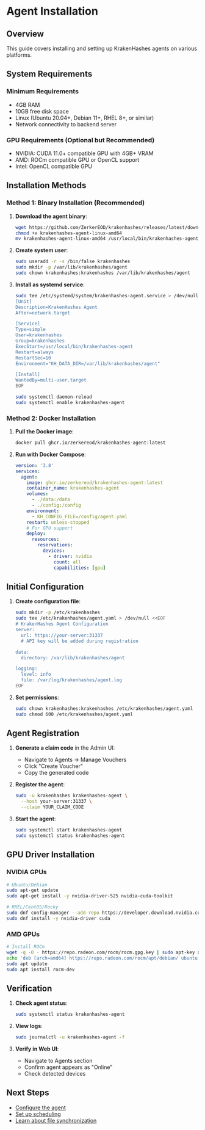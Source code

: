 # Agent Installation

## Overview

This guide covers installing and setting up KrakenHashes agents on various platforms.

## System Requirements

### Minimum Requirements
- 4GB RAM
- 10GB free disk space
- Linux (Ubuntu 20.04+, Debian 11+, RHEL 8+, or similar)
- Network connectivity to backend server

### GPU Requirements (Optional but Recommended)
- NVIDIA: CUDA 11.0+ compatible GPU with 4GB+ VRAM
- AMD: ROCm compatible GPU or OpenCL support
- Intel: OpenCL compatible GPU

## Installation Methods

### Method 1: Binary Installation (Recommended)

1. **Download the agent binary**:
   ```bash
   wget https://github.com/ZerkerEOD/krakenhashes/releases/latest/download/krakenhashes-agent-linux-amd64
   chmod +x krakenhashes-agent-linux-amd64
   mv krakenhashes-agent-linux-amd64 /usr/local/bin/krakenhashes-agent
   ```

2. **Create system user**:
   ```bash
   sudo useradd -r -s /bin/false krakenhashes
   sudo mkdir -p /var/lib/krakenhashes/agent
   sudo chown krakenhashes:krakenhashes /var/lib/krakenhashes/agent
   ```

3. **Install as systemd service**:
   ```bash
   sudo tee /etc/systemd/system/krakenhashes-agent.service > /dev/null <<EOF
   [Unit]
   Description=KrakenHashes Agent
   After=network.target

   [Service]
   Type=simple
   User=krakenhashes
   Group=krakenhashes
   ExecStart=/usr/local/bin/krakenhashes-agent
   Restart=always
   RestartSec=10
   Environment="KH_DATA_DIR=/var/lib/krakenhashes/agent"

   [Install]
   WantedBy=multi-user.target
   EOF

   sudo systemctl daemon-reload
   sudo systemctl enable krakenhashes-agent
   ```

### Method 2: Docker Installation

1. **Pull the Docker image**:
   ```bash
   docker pull ghcr.io/zerkereod/krakenhashes-agent:latest
   ```

2. **Run with Docker Compose**:
   ```yaml
   version: '3.8'
   services:
     agent:
       image: ghcr.io/zerkereod/krakenhashes-agent:latest
       container_name: krakenhashes-agent
       volumes:
         - ./data:/data
         - ./config:/config
       environment:
         - KH_CONFIG_FILE=/config/agent.yaml
       restart: unless-stopped
       # For GPU support
       deploy:
         resources:
           reservations:
             devices:
               - driver: nvidia
                 count: all
                 capabilities: [gpu]
   ```

## Initial Configuration

1. **Create configuration file**:
   ```bash
   sudo mkdir -p /etc/krakenhashes
   sudo tee /etc/krakenhashes/agent.yaml > /dev/null <<EOF
   # KrakenHashes Agent Configuration
   server:
     url: https://your-server:31337
     # API key will be added during registration
   
   data:
     directory: /var/lib/krakenhashes/agent
   
   logging:
     level: info
     file: /var/log/krakenhashes/agent.log
   EOF
   ```

2. **Set permissions**:
   ```bash
   sudo chown krakenhashes:krakenhashes /etc/krakenhashes/agent.yaml
   sudo chmod 600 /etc/krakenhashes/agent.yaml
   ```

## Agent Registration

1. **Generate a claim code** in the Admin UI:
   - Navigate to Agents → Manage Vouchers
   - Click "Create Voucher"
   - Copy the generated code

2. **Register the agent**:
   ```bash
   sudo -u krakenhashes krakenhashes-agent \
     --host your-server:31337 \
     --claim YOUR_CLAIM_CODE
   ```

3. **Start the agent**:
   ```bash
   sudo systemctl start krakenhashes-agent
   sudo systemctl status krakenhashes-agent
   ```

## GPU Driver Installation

### NVIDIA GPUs

```bash
# Ubuntu/Debian
sudo apt-get update
sudo apt-get install -y nvidia-driver-525 nvidia-cuda-toolkit

# RHEL/CentOS/Rocky
sudo dnf config-manager --add-repo https://developer.download.nvidia.com/compute/cuda/repos/rhel8/x86_64/cuda-rhel8.repo
sudo dnf install -y nvidia-driver cuda
```

### AMD GPUs

```bash
# Install ROCm
wget -q -O - https://repo.radeon.com/rocm/rocm.gpg.key | sudo apt-key add -
echo 'deb [arch=amd64] https://repo.radeon.com/rocm/apt/debian/ ubuntu main' | sudo tee /etc/apt/sources.list.d/rocm.list
sudo apt update
sudo apt install rocm-dev
```

## Verification

1. **Check agent status**:
   ```bash
   sudo systemctl status krakenhashes-agent
   ```

2. **View logs**:
   ```bash
   sudo journalctl -u krakenhashes-agent -f
   ```

3. **Verify in Web UI**:
   - Navigate to Agents section
   - Confirm agent appears as "Online"
   - Check detected devices

## Next Steps

- [Configure the agent](configuration.md)
- [Set up scheduling](scheduling.md)
- [Learn about file synchronization](file-sync.md)